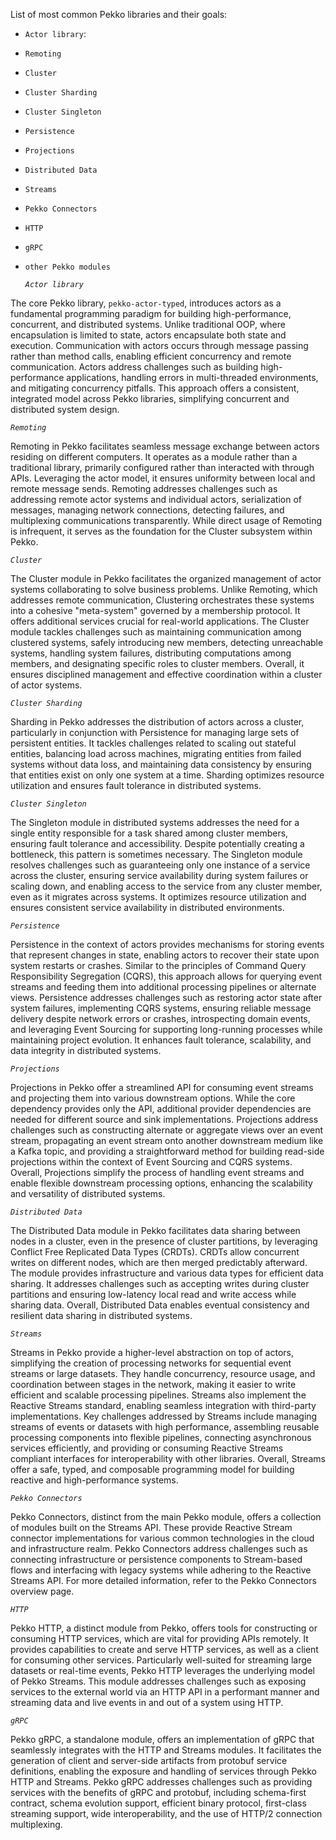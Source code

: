 List of most common Pekko libraries and their goals:
- `Actor library`: 
- `Remoting`
- `Cluster`
- `Cluster Sharding`
- `Cluster Singleton`
- `Persistence`
- `Projections`
- `Distributed Data`
- `Streams`
- `Pekko Connectors`
- `HTTP`
- `gRPC`
- `other Pekko modules`


  
  *`Actor library`*

The core Pekko library, `pekko-actor-typed`, introduces actors as a fundamental programming paradigm for building high-performance, concurrent, and distributed systems. Unlike traditional OOP, where encapsulation is limited to state, actors encapsulate both state and execution. Communication with actors occurs through message passing rather than method calls, enabling efficient concurrency and remote communication. Actors address challenges such as building high-performance applications, handling errors in multi-threaded environments, and mitigating concurrency pitfalls. This approach offers a consistent, integrated model across Pekko libraries, simplifying concurrent and distributed system design.

  *`Remoting`*

Remoting in Pekko facilitates seamless message exchange between actors residing on different computers. It operates as a module rather than a traditional library, primarily configured rather than interacted with through APIs. Leveraging the actor model, it ensures uniformity between local and remote message sends. Remoting addresses challenges such as addressing remote actor systems and individual actors, serialization of messages, managing network connections, detecting failures, and multiplexing communications transparently. While direct usage of Remoting is infrequent, it serves as the foundation for the Cluster subsystem within Pekko.

  *`Cluster`*

The Cluster module in Pekko facilitates the organized management of actor systems collaborating to solve business problems. Unlike Remoting, which addresses remote communication, Clustering orchestrates these systems into a cohesive "meta-system" governed by a membership protocol. It offers additional services crucial for real-world applications. The Cluster module tackles challenges such as maintaining communication among clustered systems, safely introducing new members, detecting unreachable systems, handling system failures, distributing computations among members, and designating specific roles to cluster members. Overall, it ensures disciplined management and effective coordination within a cluster of actor systems.

  *`Cluster Sharding`*

Sharding in Pekko addresses the distribution of actors across a cluster, particularly in conjunction with Persistence for managing large sets of persistent entities. It tackles challenges related to scaling out stateful entities, balancing load across machines, migrating entities from failed systems without data loss, and maintaining data consistency by ensuring that entities exist on only one system at a time. Sharding optimizes resource utilization and ensures fault tolerance in distributed systems.

  *`Cluster Singleton`*

The Singleton module in distributed systems addresses the need for a single entity responsible for a task shared among cluster members, ensuring fault tolerance and accessibility. Despite potentially creating a bottleneck, this pattern is sometimes necessary. The Singleton module resolves challenges such as guaranteeing only one instance of a service across the cluster, ensuring service availability during system failures or scaling down, and enabling access to the service from any cluster member, even as it migrates across systems. It optimizes resource utilization and ensures consistent service availability in distributed environments.

  *`Persistence`*

Persistence in the context of actors provides mechanisms for storing events that represent changes in state, enabling actors to recover their state upon system restarts or crashes. Similar to the principles of Command Query Responsibility Segregation (CQRS), this approach allows for querying event streams and feeding them into additional processing pipelines or alternate views. Persistence addresses challenges such as restoring actor state after system failures, implementing CQRS systems, ensuring reliable message delivery despite network errors or crashes, introspecting domain events, and leveraging Event Sourcing for supporting long-running processes while maintaining project evolution. It enhances fault tolerance, scalability, and data integrity in distributed systems.

  *`Projections`*

Projections in Pekko offer a streamlined API for consuming event streams and projecting them into various downstream options. While the core dependency provides only the API, additional provider dependencies are needed for different source and sink implementations. Projections address challenges such as constructing alternate or aggregate views over an event stream, propagating an event stream onto another downstream medium like a Kafka topic, and providing a straightforward method for building read-side projections within the context of Event Sourcing and CQRS systems. Overall, Projections simplify the process of handling event streams and enable flexible downstream processing options, enhancing the scalability and versatility of distributed systems.

  *`Distributed Data`*

The Distributed Data module in Pekko facilitates data sharing between nodes in a cluster, even in the presence of cluster partitions, by leveraging Conflict Free Replicated Data Types (CRDTs). CRDTs allow concurrent writes on different nodes, which are then merged predictably afterward. The module provides infrastructure and various data types for efficient data sharing. It addresses challenges such as accepting writes during cluster partitions and ensuring low-latency local read and write access while sharing data. Overall, Distributed Data enables eventual consistency and resilient data sharing in distributed systems.

  *`Streams`*

Streams in Pekko provide a higher-level abstraction on top of actors, simplifying the creation of processing networks for sequential event streams or large datasets. They handle concurrency, resource usage, and coordination between stages in the network, making it easier to write efficient and scalable processing pipelines. Streams also implement the Reactive Streams standard, enabling seamless integration with third-party implementations. Key challenges addressed by Streams include managing streams of events or datasets with high performance, assembling reusable processing components into flexible pipelines, connecting asynchronous services efficiently, and providing or consuming Reactive Streams compliant interfaces for interoperability with other libraries. Overall, Streams offer a safe, typed, and composable programming model for building reactive and high-performance systems.
  
  *`Pekko Connectors`*

Pekko Connectors, distinct from the main Pekko module, offers a collection of modules built on the Streams API. These provide Reactive Stream connector implementations for various common technologies in the cloud and infrastructure realm. Pekko Connectors address challenges such as connecting infrastructure or persistence components to Stream-based flows and interfacing with legacy systems while adhering to the Reactive Streams API. For more detailed information, refer to the Pekko Connectors overview page.

  *`HTTP`*

Pekko HTTP, a distinct module from Pekko, offers tools for constructing or consuming HTTP services, which are vital for providing APIs remotely. It provides capabilities to create and serve HTTP services, as well as a client for consuming other services. Particularly well-suited for streaming large datasets or real-time events, Pekko HTTP leverages the underlying model of Pekko Streams. This module addresses challenges such as exposing services to the external world via an HTTP API in a performant manner and streaming data and live events in and out of a system using HTTP.

  *`gRPC`*

Pekko gRPC, a standalone module, offers an implementation of gRPC that seamlessly integrates with the HTTP and Streams modules. It facilitates the generation of client and server-side artifacts from protobuf service definitions, enabling the exposure and handling of services through Pekko HTTP and Streams. Pekko gRPC addresses challenges such as providing services with the benefits of gRPC and protobuf, including schema-first contract, schema evolution support, efficient binary protocol, first-class streaming support, wide interoperability, and the use of HTTP/2 connection multiplexing.